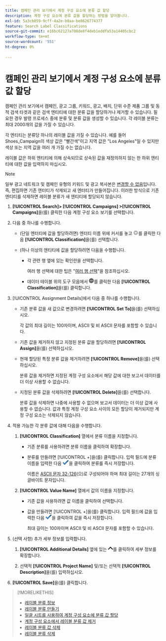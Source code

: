 ```yaml
---
title: 캠페인 관리 보기에서 계정 구성 요소에 분류 값 할당
description: 계정 구성 요소에 분류 값을 할당하는 방법을 알아봅니다.
exl-id: 5a3cb059-9cff-4a2e-b8aa-be8626774377
feature: Search Label Classifications
source-git-commit: e16bc62127a708de8f4deb1eddfa53a14405cbc2
workflow-type: tm+mt
source-wordcount: '551'
ht-degree: 0%

---
```


# 캠페인 관리 보기에서 계정 구성 요소에 분류 값 할당

캠페인 관리 보기에서 캠페인, 광고 그룹, 키워드, 광고, 배치, 단위 수준 제품 그룹 및 동적 검색 타겟과 같은 검색 엔티티에 대한 분류 값을 할당하거나 제거할 수 있습니다. 필요한 경우 발령 프로세스 중에 분류 및 분류 값을 생성할 수 있습니다. 각 레이블 분류는 최대 2000개의 값을 가질 수 있습니다.

각 엔티티는 분류당 하나의 레이블 값을 가질 수 있습니다. 예를 들어 Shoes_Campaign의 색상 값은 &quot;빨간색&quot;이고 지역 값은 &quot;Los Angeles&quot;일 수 있지만 색상 또는 지역 값을 여러 개 가질 수는 없습니다.

레이블 값은 하위 엔티티에 의해 상속되므로 상속된 값을 재정의하지 않는 한 하위 엔티티에 대한 값을 입력하지 마십시오.

>[!NOTE]
>
>일부 광고 네트워크 및 캠페인 유형의 키워드 및 광고 복사본은 [변경할 수 없음](/help/search-social-commerce/campaign-management/faqs-campaigns.md)입니다. 즉, 편집하면 기존 엔터티가 삭제되고 새 엔터티가 만들어집니다. 이러한 방식으로 기존 엔티티를 삭제하면 레이블 분류가 새 엔티티에 할당되지 않습니다.

1. **[!UICONTROL Search]> [!UICONTROL Campaigns] >[!UICONTROL Campaigns]**&#x200B;을(를) 클릭한 다음 계정 구성 요소 보기를 선택합니다.

1. 다음 중 하나를 수행합니다.

   * (단일 엔터티에 값을 할당하려면) 엔터티 이름 위에 커서를 놓고 ![메뉴 단추](/help/search-social-commerce/assets/arrow-dropdown-menu.png "메뉴 단추")를 클릭한 다음 **[!UICONTROL Classification]**&#x200B;을(를) 선택합니다.

   * (하나 이상의 엔티티에 값을 할당하려면 다음을 수행합니다.

      * 각 관련 행 옆에 있는 확인란을 선택합니다.

        여러 행 선택에 대한 팁은 &quot;[여러 행 선택](/help/search-social-commerce/common-tasks/navigation-editing-selection/multiple-rows-select.md)&quot;을 참조하십시오.

      * 데이터 테이블 위의 도구 모음에서 ![자세히](/help/search-social-commerce/assets/more.png "자세히")를 클릭한 다음 **[!UICONTROL Classification]**&#x200B;을(를) 클릭합니다.

1. [!UICONTROL Assignment Details]에서 다음 중 하나를 수행합니다.

   * 기존 분류 값을 새 값으로 변경하려면 **[!UICONTROL Set To]**&#x200B;을(를) 선택하십시오.

     각 값의 최대 길이는 100자이며, ASCII 및 비 ASCII 문자를 포함할 수 있습니다.

   * 기존 값을 제거하지 않고 지정된 분류 값을 할당하려면 **[!UICONTROL Assign]**&#x200B;을(를) 선택하십시오.

   * 현재 할당된 특정 분류 값을 제거하려면 **[!UICONTROL Remove]**&#x200B;을(를) 선택하십시오.

     분류 값을 제거하면 지정된 계정 구성 요소에서 해당 값에 대한 보고서 데이터를 더 이상 사용할 수 없습니다.

   * 지정된 분류 값을 삭제하려면 **[!UICONTROL Delete]**&#x200B;을(를) 선택합니다.

     분류 값을 삭제하면 나중에 사용할 수 없으며 보고서 데이터는 더 이상 값에 사용할 수 없습니다. 값과 특정 계정 구성 요소 사이의 모든 할당이 제거되지만 계정 구성 요소는 삭제되지 않습니다.

1. 적용 가능한 각 분류 값에 대해 다음을 수행합니다.

   1. **[!UICONTROL Classification]** 열에서 분류 이름을 지정합니다.

      * 기존 분류를 사용하려면 분류 이름을 클릭하여 확장합니다.

      * 분류를 만들려면 [!UICONTROL +]을(를) 클릭합니다. 입력 필드에 분류 이름을 입력한 다음 ![저장](/help/search-social-commerce/assets/select.png "저장")을 클릭하여 분류를 즉시 저장합니다.

        이름은 [ASCII 문자 32-126](https://www.asciitable.com/)(으)로 구성되어야 하며 최대 길이는 27개의 싱글바이트 문자입니다.

   1. **[!UICONTROL Value Name]** 열에서 값의 이름을 지정합니다.

      * 기존 값을 사용하려면 값 이름을 클릭하여 선택합니다.

      * 값을 만들려면 [!UICONTROL +]을(를) 클릭합니다. 입력 필드에 값을 입력한 다음 ![저장](/help/search-social-commerce/assets/select.png "저장")을 클릭하여 값을 즉시 저장합니다.

        최대 길이는 100자이며 ASCII 및 비 ASCII 문자를 포함할 수 있습니다.

1. (선택 사항) 추가 세부 정보를 입력합니다.

   1. **[!UICONTROL Additional Details]** 옆에 있는 ![열기](/help/search-social-commerce/assets/chevron-up.png "열기")를 클릭하여 세부 정보를 확장합니다.

   1. 선택적 **[!UICONTROL Project Name]** 및/또는 선택적 **[!UICONTROL Description]**&#x200B;을(를) 입력하십시오.

1. **[!UICONTROL Save]**&#x200B;을(를) 클릭합니다.

>[!MORELIKETHIS]
>
>* [레이블 분류 정보](classification-about.md)
>* [레이블 분류 만들기](classification-create.md)
>* [일괄 시트를 사용하여 계정 구성 요소에 분류 값 할당](classification-values-assign-bulksheets.md)
>* [계정 구성 요소에서 레이블 분류 값 제거](classification-values-remove.md)
>* [레이블 분류 값 삭제](classification-values-delete.md)
>* [레이블 분류 삭제](classification-delete.md)
